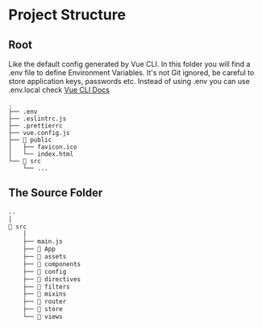# Project Structure

## Root
Like the default config generated by Vue CLI. In this folder you will find a .env file to define Environment Variables. It's not Git ignored, be careful to store application keys, passwords etc. Instead of using .env you can use .env.local check [Vue CLI Docs](https://cli.vuejs.org/guide/mode-and-env.html#modes)

```text
.
├── .env
├── .eslintrc.js
├── .prettierrc
├── vue.config.js
├── 📂 public
│   ├── favicon.ico
│   └── index.html
└── 📂 src
    └── ...
```

## The Source Folder

```bash
..
│
📂 src
    │
    ├── main.js
    ├── 📂 App
    ├── 📂 assets
    ├── 📂 components
    ├── 📂 config
    ├── 📂 directives
    ├── 📂 filters
    ├── 📂 mixins
    ├── 📂 router
    ├── 📂 store
    └── 📂 views
```
